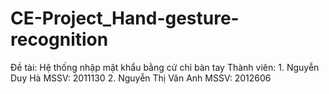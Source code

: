 # CE-Project_Hand-gesture-recognition
Đề tài: Hệ thống nhập mật khẩu bằng cử chỉ bàn tay
Thành viên: 1. Nguyễn Duy Hà       MSSV: 2011130
            2. Nguyễn Thị Vân Anh  MSSV: 2012606
